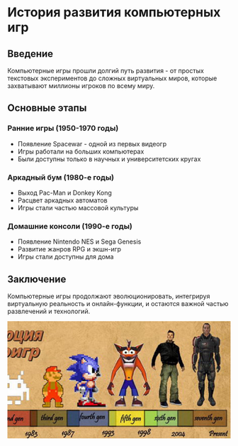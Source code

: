 # История развития компьютерных игр

## Введение
Компьютерные игры прошли долгий путь развития - от простых текстовых экспериментов до сложных виртуальных миров, которые захватывают миллионы игроков по всему миру.

## Основные этапы

### Ранние игры (1950-1970 годы)
- Появление Spacewar - одной из первых видеогр
- Игры работали на больших компьютерах
- Были доступны только в научных и университетских кругах
### Аркадный бум (1980-е годы)
- Выход Pac-Man и Donkey Kong
- Расцвет аркадных автоматов
- Игры стали частью массовой культуры
### Домашние консоли (1990-е годы)
- Появление Nintendo NES и Sega Genesis
- Развитие жанров RPG и экшн-игр
- Игры стали доступны для дома
## Заключение
Компьютерные игры продолжают эволюционировать, интегрируя виртуальную реальность и онлайн-функции, и остаются важной частью развлечений и технологий.

![История развития компьютерных игр](images/83LiBJQMdVg.jpg)
